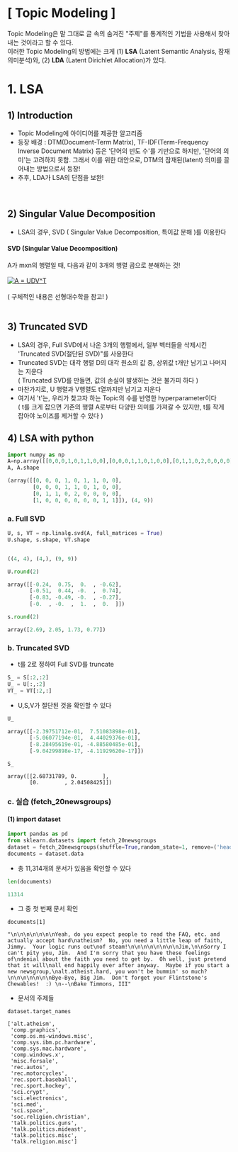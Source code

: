 # [ Topic Modeling ]
Topic Modeling은 말 그대로 글 속의 숨겨진 "주제"를 통계적인 기법을 사용해서 찾아내는 것이라고 할 수 있다. </br>
이러한 Topic Modeling의 방법에는 크게 (1) **LSA** (Latent Semantic Analysis, 잠재의미분석)와, (2) **LDA** (Latent Dirichlet Allocation)가 있다.

# 1. LSA

## 1) Introduction
- Topic Modeling에 아이디어를 제공한 알고리즘
- 등장 배경 : DTM(Document-Term Matrix), TF-IDF(Term-Frequency Inverse Document Matrix) 등은 '단어의 빈도 수'를 기반으로 하지만, '단어의 의미'는 고려하지 못함. 그래서 이를 위한
대안으로, DTM의 잠재된(latent) 의미를 끌어내는 방법으로서 등장!
- 추후, LDA가 LSA의 단점을 보완!
</br>

## 2) Singular Value Decomposition
- LSA의 경우, SVD ( Singular Value Decomposition, 특이값 분해 )를 이용한다 </br>

#### SVD (Singular Value Decomposition)
A가 mxn의 행렬일 때, 다음과 같이 3개의 행렬 곱으로 분해하는 것! 
</br></br>
<a href="https://www.codecogs.com/eqnedit.php?latex=A&space;=&space;UDV^T" target="_blank"><img src="https://latex.codecogs.com/gif.latex?A&space;=&space;UDV^T" title="A = UDV^T" /></a>
</br></br>
( 구체적인 내용은 선형대수학을 참고! )
</br>
</br>

## 3) Truncated SVD
- LSA의 경우, Full SVD에서 나온 3개의 행렬에서, 일부 벡터들을 삭제시킨 'Truncated SVD(절단된 SVD)"를 사용한다
- Truncated SVD는 대각 행렬 D의 대각 원소의 값 중, 상위값 t개만 남기고 나머지는 지운다 </br>
  ( Truncated SVD를 만들면, 값의 손실이 발생하는 것은 불가피 하다 )
- 마찬가지로, U 행렬과 V행렬도 t열까지만 남기고 지운다
- 여기서 't'는, 우리가 찾고자 하는 Topic의 수를 반영한 hyperparameter이다 </br>
  ( t를 크게 잡으면 기존의 행렬 A로부터 다양한 의미를 가져갈 수 있지만, t를 작게 잡아야 노이즈를 제거할 수 있다 )

## 4) LSA with python

```python
import numpy as np
A=np.array([[0,0,0,1,0,1,1,0,0],[0,0,0,1,1,0,1,0,0],[0,1,1,0,2,0,0,0,0],[1,0,0,0,0,0,0,1,1]])
A, A.shape

(array([[0, 0, 0, 1, 0, 1, 1, 0, 0],
        [0, 0, 0, 1, 1, 0, 1, 0, 0],
        [0, 1, 1, 0, 2, 0, 0, 0, 0],
        [1, 0, 0, 0, 0, 0, 0, 1, 1]]), (4, 9))
```

### a. Full SVD
```python
U, s, VT = np.linalg.svd(A, full_matrices = True)
U.shape, s.shape, VT.shape


((4, 4), (4,), (9, 9))
```

```python
U.round(2)

array([[-0.24,  0.75,  0.  , -0.62],
       [-0.51,  0.44, -0.  ,  0.74],
       [-0.83, -0.49, -0.  , -0.27],
       [-0.  , -0.  ,  1.  ,  0.  ]])
```

```python
s.round(2)

array([2.69, 2.05, 1.73, 0.77])
```

### b. Truncated SVD
- t를 2로 정하여 Full SVD를 truncate

```python
S_ = S[:2,:2]
U_ = U[:,:2]
VT_ = VT[:2,:]
```

- U,S,V가 절단된 것을 확인할 수 있다
```python
U_

array([[-2.39751712e-01,  7.51083898e-01],
       [-5.06077194e-01,  4.44029376e-01],
       [-8.28495619e-01, -4.88580485e-01],
       [-9.04299898e-17, -4.11929620e-17]])
```

```
S_

array([[2.68731789, 0.        ],
       [0.        , 2.04508425]])
```

### c. 실습 (fetch_20newsgroups)
#### (1) import dataset
```python
import pandas as pd
from sklearn.datasets import fetch_20newsgroups
dataset = fetch_20newsgroups(shuffle=True,random_state=1, remove=('headers','footers','quotes'))
documents = dataset.data
```

- 총 11,314개의 문서가 있음을 확인할 수 있다
```python
len(documents)

11314
```

- 그 중 첫 번째 문서 확인
```
documents[1]

"\n\n\n\n\n\n\nYeah, do you expect people to read the FAQ, etc. and actually accept hard\natheism?  No, you need a little leap of faith, Jimmy.  Your logic runs out\nof steam!\n\n\n\n\n\n\n\nJim,\n\nSorry I can't pity you, Jim.  And I'm sorry that you have these feelings of\ndenial about the faith you need to get by.  Oh well, just pretend that it will\nall end happily ever after anyway.  Maybe if you start a new newsgroup,\nalt.atheist.hard, you won't be bummin' so much?\n\n\n\n\n\n\nBye-Bye, Big Jim.  Don't forget your Flintstone's Chewables!  :) \n--\nBake Timmons, III"
```

- 문서의 주제들
```
dataset.target_names

['alt.atheism',
 'comp.graphics',
 'comp.os.ms-windows.misc',
 'comp.sys.ibm.pc.hardware',
 'comp.sys.mac.hardware',
 'comp.windows.x',
 'misc.forsale',
 'rec.autos',
 'rec.motorcycles',
 'rec.sport.baseball',
 'rec.sport.hockey',
 'sci.crypt',
 'sci.electronics',
 'sci.med',
 'sci.space',
 'soc.religion.christian',
 'talk.politics.guns',
 'talk.politics.mideast',
 'talk.politics.misc',
 'talk.religion.misc']
```
